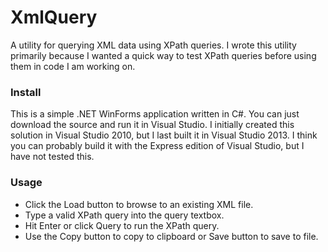 # XmlQuery

A utility for querying XML data using XPath queries.  I wrote this utility primarily because I wanted a quick way to test XPath queries before using them in code I am working on.

### Install

This is a simple .NET WinForms application written in C#.  You can just download the source and run it in Visual Studio.  I initially created this solution in Visual Studio 2010, but I last built it in Visual Studio 2013.  I think you can probably build it with the Express edition of Visual Studio, but I have not tested this.

### Usage

* Click the Load button to browse to an existing XML file.
* Type a valid XPath query into the query textbox.
* Hit Enter or click Query to run the XPath query.
* Use the Copy button to copy to clipboard or Save button to save to file.
